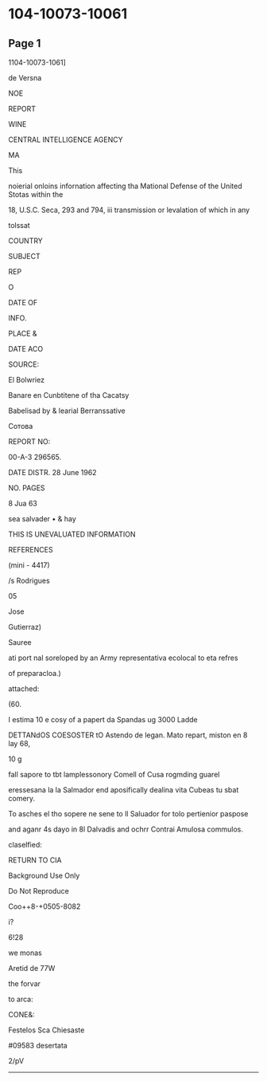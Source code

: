 # 104-10073-10061

## Page 1

1104-10073-1061]

de Versna

NOE

REPORT

WINE

CENTRAL INTELLIGENCE AGENCY

MA

This

noierial onloins infornation affecting tha Mational Defense of the United Stotas within the

18, U.S.C. Seca, 293 and 794, iii transmission or levalation of which in any

tolssat

COUNTRY

SUBJECT

REP

O

DATE OF

INFO.

PLACE &

DATE ACO

SOURCE:

El Bolwriez

Banare en Cunbtitene of tha Cacatsy

Babelisad by & learial Berranssative

Сотова

REPORT NO:

00-A-3 296565.

DATE DISTR. 28 June 1962

NO. PAGES

8 Jua 63

sea salvader • & hay

THIS IS UNEVALUATED INFORMATION

REFERENCES

(mini - 4417)

/s Rodrigues

05

Jose

Gutierraz)

Sauree

ati port nal soreloped by an Army representativa ecolocal to eta refres

of preparacloa.)

attached:

(60.

I estima 10 e cosy of a papert da Spandas ug 3000 Ladde

DETTANdOS COESOSTER tO Astendo de legan. Mato repart, miston en 8 lay 68,

10 g

fall sapore to tbt lamplessonory Comell of Cusa rogmding guarel

eressesana la la Salmador end aposifically dealina vita Cubeas tu sbat comery.

To asches el tho sopere ne sene to ll Saluador for tolo pertienior paspose

and aganr 4s dayo in 8l Dalvadis and ochrr Contrai Amulosa commulos.

claselfied:

RETURN TO CIA

Background Use Only

Do Not Reproduce

Coo++8-+0505-8082

i?

6!28

we monas

Aretid de 77W

the forvar

to arca:

CONE&:

Festelos Sca Chiesaste

#09583 desertata

2/pV

---

